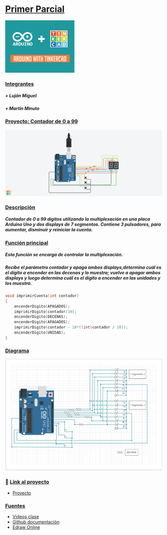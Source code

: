 # [Primer Parcial]()

![Imagen portada](img\Arduino.png)

### [Integrantes]()
##### + Luján Miguel
##### + Martin Minuto
  
### [Proyecto: Contador de 0 a 99]()
![Imagen Proyecto](img/ContadorDe0a99.png)

### [Descripción]()
##### Contador de 0 a 99 dígitos utilizando la multiplexación en una placa Arduino Uno y dos displays de 7 segmentos. Contiene 3 pulsadores, para aumentar, disminuir y reiniciar la cuenta. 

### [Función principal]()
##### Esta función se encarga de controlar la multiplexación.
##### Recibe el parámetro contador y apaga ambos displays,determina cuál es el dígito a encender  en las decenas y lo muestra; vuelve a apagar ambos displays y luego determina cuál es el dígito a encender en las unidades y los muestra.


```C++
void imprimirCuenta(int contador)
{
    encenderDigito(APAGADOS);
    imprimirDigito(contador/10);
    encenderDigito(DECENAS);
    encenderDigito(APAGADOS);
    imprimirDigito(contador - 10*((int)contador / 10));
    encenderDigito(UNIDAD);
}
```
### [Diagrama]()

![Diagrama proyecto](img/Diagrama.png)


### :eyes: [Link al proyecto]()
+ [Proyecto](https://www.tinkercad.com/things/3eCkR0PgxvF)
  
### [Fuentes]()
+ [Videos clase](https://www.youtube.com/playlist?list=PL7LaR6_A2-E11BQXtypHMgWrSR-XOCeyD)
+ [Github documentación](https://docs.github.com/es/get-started/writing-on-github/getting-started-with-writing-and-formatting-on-github/basic-writing-and-formatting-syntax)
+ [Edraw Online](https://www.edrawmax.com/online/share.html?code=fb7e017c63a511ee8e0f0a54be41f961)
